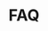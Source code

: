 ---
financial_year: 2015-16
slug: faq
layout: faq
years:
- [2015-16, /2015-16/faq, active]
- [2016-17, /2016-17/faq, link]
- [2017-18, /2017-18/faq, link]
active: faq
title: FAQ
nested: false
---